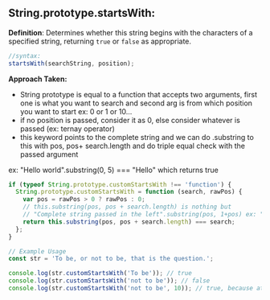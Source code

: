 ## String.prototype.startsWith:

**Definition**: Determines whether this string begins with the characters of a specified string, returning `true` or `false` as appropriate.

```js
//syntax:
startsWith(searchString, position);
```

<strong>Approach Taken:</strong>

- String prototype is equal to a function that accepts two arguments, first one is what you want to search and second arg is from which position you want to start ex: 0 or 1 or 10...
- if no position is passed, consider it as 0, else consider whatever is passed (ex: ternay operator)
- this keyword points to the complete string and we can do .substring to this with pos, pos+ search.length and do triple equal check with the passed argument

ex: "Hello world".substring(0, 5) === "Hello" which returns true

```js
if (typeof String.prototype.customStartsWith !== 'function') {
  String.prototype.customStartsWith = function (search, rawPos) {
    var pos = rawPos > 0 ? rawPos : 0;
    // this.substring(pos, pos + search.length) is nothing but
    // "Complete string passed in the left".substring(pos, 1+pos) ex: "Hello" if no pos is passed === "String you passed in right" ex: "Hello"
    return this.substring(pos, pos + search.length) === search;
  };
}

// Example Usage
const str = 'To be, or not to be, that is the question.';

console.log(str.customStartsWith('To be')); // true
console.log(str.customStartsWith('not to be')); // false
console.log(str.customStartsWith('not to be', 10)); // true, because at index 10 it starts with `not to be`
```
